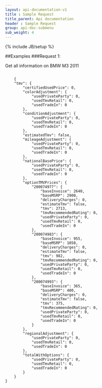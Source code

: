 ```yaml
---
layout: api-documentation-v1
title : Sample Request
title_parent: Api documentation
header : Sample Request
group: api-doc-submenu
sub_weight: 4
---
```

{% include JB/setup %}


##Examples
###Request 1:

Get all information on BMW M3 2011

<pre>
<code class="prettyprint">
	{
    "tmv": {
        "certifiedUsedPrice": 0,
        "colorAdjustment": {
            "usedPrivateParty": 0,
            "usedTmvRetail": 0,
            "usedTradeIn": 0
        },
        "conditionAdjustment": {
            "usedPrivateParty": 0,
            "usedTmvRetail": 0,
            "usedTradeIn": 0
        },
        "estimatedTmv": false,
        "mileageAdjustment": {
            "usedPrivateParty": 0,
            "usedTmvRetail": 0,
            "usedTradeIn": 0
        },
        "nationalBasePrice": {
            "usedPrivateParty": 0,
            "usedTmvRetail": 0,
            "usedTradeIn": 0
        },
        "optionTMVPrices": {
            "200074977": {
                "baseInvoice": 2640,
                "baseMSRP": 2900,
                "deliveryCharges": 0,
                "estimateTmv": false,
                "tmv": 2713,
                "tmvRecommendedRating": 0,
                "usedPrivateParty": 0,
                "usedTmvRetail": 0,
                "usedTradeIn": 0
            },
            "200074983": {
                "baseInvoice": 955,
                "baseMSRP": 1050,
                "deliveryCharges": 0,
                "estimateTmv": false,
                "tmv": 982,
                "tmvRecommendedRating": 0,
                "usedPrivateParty": 0,
                "usedTmvRetail": 0,
                "usedTradeIn": 0
            },
            "200074993": {
                "baseInvoice": 365,
                "baseMSRP": 400,
                "deliveryCharges": 0,
                "estimateTmv": false,
                "tmv": 375,
                "tmvRecommendedRating": 0,
                "usedPrivateParty": 0,
                "usedTmvRetail": 0,
                "usedTradeIn": 0
            }
        },
        "regionalAdjustment": {
            "usedPrivateParty": 0,
            "usedTmvRetail": 0,
            "usedTradeIn": 0
        },
        "totalWithOptions": {
            "usedPrivateParty": 0,
            "usedTmvRetail": 0,
            "usedTradeIn": 0
        }
    }
}
</code>		
</pre>
 
